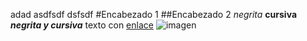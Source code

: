 adad
asdfsdf
dsfsdf
#Encabezado 1
##Encabezado 2
*negrita*
**cursiva**
***negrita y cursiva***
texto con [enlace](htttps://www.google.es)
![imagen](http://albertoromeu.com/wp-content/uploads/2014/03/github-logo-700x329.jpg)

